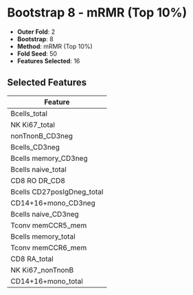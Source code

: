 # Bootstrap 8 - mRMR (Top 10%)

- **Outer Fold**: 2
- **Bootstrap**: 8
- **Method**: mRMR (Top 10%)
- **Fold Seed**: 50
- **Features Selected**: 16

## Selected Features

| Feature |
|---------|
| Bcells_total |
| NK Ki67_total |
| nonTnonB_CD3neg |
| Bcells_CD3neg |
| Bcells memory_CD3neg |
| Bcells naive_total |
| CD8 RO DR_CD8 |
| Bcells CD27posIgDneg_total |
| CD14+16+mono_CD3neg |
| Bcells naive_CD3neg |
| Tconv memCCR5_mem |
| Bcells memory_total |
| Tconv memCCR6_mem |
| CD8 RA_total |
| NK Ki67_nonTnonB |
| CD14+16+mono_total |
